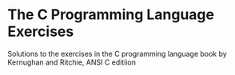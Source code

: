 # The C Programming Language Exercises
Solutions to the exercises in the C programming language book by Kernughan and Ritchie, ANSI C editiion


